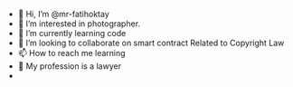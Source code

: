 - 👋 Hi, I’m @mr-fatihoktay
- 👀 I’m interested in photographer.
- 🌱 I’m currently learning code
- 💞️ I’m looking to collaborate on smart contract Related to Copyright Law
- 📫 How to reach me learning
- 💞️ My profession is a lawyer
- 
